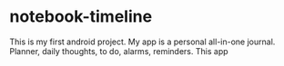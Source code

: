 # notebook-timeline
This is my first android project. My app is a personal all-in-one journal. Planner, daily thoughts, to do, alarms, reminders. This app 
